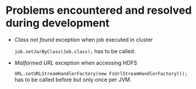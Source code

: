 Problems encountered and resolved during development
====================================================

* *Class not found* exception when job executed in cluster

    `job.setJarByClass(Job.class);` has to be called.

* *Malformed URL* exception when accessing HDFS

    `URL.setURLStreamHandlerFactory(new FsUrlStreamHandlerFactory());` has to be called before but only once per JVM.
